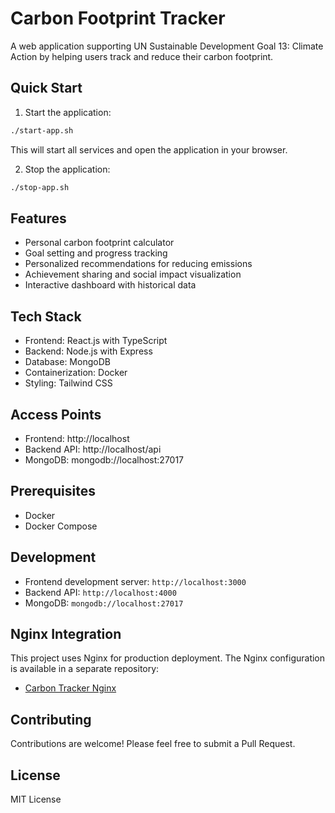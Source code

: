 # Carbon Footprint Tracker

A web application supporting UN Sustainable Development Goal 13: Climate Action by helping users track and reduce their carbon footprint.

## Quick Start

1. Start the application:
```bash
./start-app.sh
```
This will start all services and open the application in your browser.

2. Stop the application:
```bash
./stop-app.sh
```

## Features

- Personal carbon footprint calculator
- Goal setting and progress tracking
- Personalized recommendations for reducing emissions
- Achievement sharing and social impact visualization
- Interactive dashboard with historical data

## Tech Stack

- Frontend: React.js with TypeScript
- Backend: Node.js with Express
- Database: MongoDB
- Containerization: Docker
- Styling: Tailwind CSS

## Access Points

- Frontend: http://localhost
- Backend API: http://localhost/api
- MongoDB: mongodb://localhost:27017

## Prerequisites

- Docker
- Docker Compose

## Development

- Frontend development server: `http://localhost:3000`
- Backend API: `http://localhost:4000`
- MongoDB: `mongodb://localhost:27017`

## Nginx Integration

This project uses Nginx for production deployment. The Nginx configuration is available in a separate repository:

- [Carbon Tracker Nginx](https://github.com/jordan-888/carbon-tracker-nginx)

## Contributing

Contributions are welcome! Please feel free to submit a Pull Request.

## License

MIT License 
